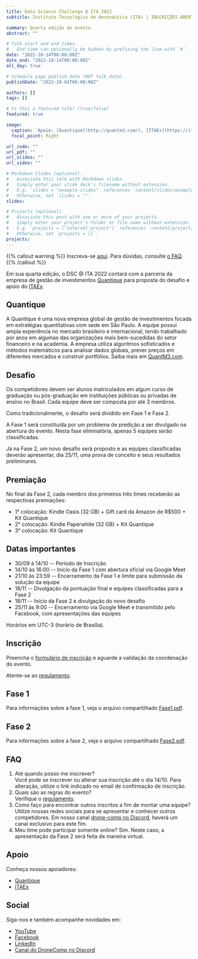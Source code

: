 ```yaml
---
title: Data Science Challenge @ ITA 2022
subtitle: Instituto Tecnológico de Aeronáutica (ITA) | INSCRIÇÕES ABERTAS

summary: Quarta edição do evento.
abstract: ""

# Talk start and end times.
#   End time can optionally be hidden by prefixing the line with `#`.
date: "2022-10-14T00:00:00Z"
date_end: "2022-10-14T00:00:00Z"
all_day: true

# Schedule page publish date (NOT talk date).
publishDate: "2022-10-04T00:00:00Z"

authors: []
tags: []

# Is this a featured talk? (true/false)
featured: true

image:
  caption: 'Apoio: [Quantique](http://quantm3.com/), [ITAEx](https://itaex.com.br/)'
  focal_point: Right

url_code: ""
url_pdf: ""
url_slides: ""
url_video: ""

# Markdown Slides (optional).
#   Associate this talk with Markdown slides.
#   Simply enter your slide deck's filename without extension.
#   E.g. `slides = "example-slides"` references `content/slides/example-slides.md`.
#   Otherwise, set `slides = ""`.
slides:

# Projects (optional).
#   Associate this post with one or more of your projects.
#   Simply enter your project's folder or file name without extension.
#   E.g. `projects = ["internal-project"]` references `content/project/deep-learning/index.md`.
#   Otherwise, set `projects = []`.
projects:
---
```


{{% callout warning %}}
Inscreva-se <a href="https://forms.gle/ywPk2JZvamFjUaNy8" target="_blank">aqui</a>.
Para dúvidas, consulte [o FAQ](#faq).
{{% /callout %}}

Em sua quarta edição, o DSC @ ITA 2022 contará com a parceria da empresa de gestão de investimentos [Quantique](http://quantm3.com/) para proposta do desafio e apoio do [ITAEx](https://itaex.com.br/).
## Quantique

A Quantique é uma nova empresa global de gestão de investimentos focada em estratégias quantitativas com sede em São Paulo. A equipe possui ampla experiência no mercado brasileiro e internacional, tendo trabalhado por anos em algumas das organizações mais bem-sucedidas do setor financeiro e na academia. A empresa utiliza algoritmos sofisticados e métodos matemáticos para analisar dados globais, prever preços em diferentes mercados e construir portfólios. Saiba mais em [QuantM3.com](http://quantm3.com/).

## Desafio

Os competidores devem ser alunos matriculados em algum curso de graduação ou pós-graduação em instituições públicas ou privadas de ensino no Brasil. Cada equipe deve ser composta por até 3 membros.

Como tradicionalmente, o desafio será dividido em Fase 1 e Fase 2.

A Fase 1 será constituída por um problema de predição a ser divulgado na abertura do evento. Nesta fase eliminatória, apenas 5 equipes serão classificadas.

Já na Fase 2, um novo desafio será proposto e as equipes classificadas deverão apresentar, dia 25/11, uma prova de conceito e seus resultados preliminares.

## Premiação

No final da Fase 2, cada membro dos primeiros três times receberão as respectivas premiações:

- 1° colocação: Kindle Oasis (32 GB) + Gift card da Amazon de R$500 + Kit Quantique
- 2° colocação: Kindle Paperwhite (32 GB) + Kit Quantique
- 3° colocação: Kit Quantique

## Datas importantes

- 30/09 à 14/10  -- Período de Inscrição
- 14/10 às 16:00 -- Início da Fase 1 com abertura oficial via Google Meet
- 21/10 às 23:59 -- Encerramento da Fase 1 e limite para submissão da solução da equipe
- 18/11 -- Divulgação da pontuação final e equipes classificadas para a Fase 2
- 18/11 -- Início da Fase 2 e divulgação do novo desafio
- 25/11 às 9:00 -- Encerramento via Google Meet e transmitido pelo Facebook, com apresentações das equipes

Horários em UTC-3 (horário de Brasília).

## Inscrição

Preencha o [formulário de inscrição](https://forms.gle/ywPk2JZvamFjUaNy8) e aguarde a validação da coordenação do evento.

Atente-se ao [regulamento](https://docs.google.com/document/d/e/2PACX-1vQ5eSK-CTD4sAfXq_kY3xBAz-AbfMQktj6x9BziXAUjg6odmRXFpm0AO_xMnFRnjRtWbglKMQOOAjq8/pub).

## Fase 1

Para informações sobre a fase 1, veja o arquivo compartilhado [Fase1.pdf](https://drive.google.com/file/d/1bRb8tVR6zcJWAPbPuYYXatjXuKykg0Ao/view?usp=sharing).

## Fase 2

Para informações sobre a fase 2, veja o arquivo compartilhado [Fase2.pdf](https://drive.google.com/file/d/1bU6AsVswwvDnJZuS8gNiik279ARNuFRI/view?usp=sharing).

## FAQ

1. Até quando posso me inscrever?<br>Você pode se inscrever ou alterar sua inscrição até o dia 14/10. Para alteração, utilize o link indicado no email de confirmação de inscrição.
2. Quais são as regras do evento?<br>Verifique o [regulamento](https://docs.google.com/document/d/e/2PACX-1vQ5eSK-CTD4sAfXq_kY3xBAz-AbfMQktj6x9BziXAUjg6odmRXFpm0AO_xMnFRnjRtWbglKMQOOAjq8/pub).
3. Como faço para encontrar outros inscritos a fim de montar uma equipe?<br>Utilize nossas redes sociais para se apresentar e conhecer outros competidores. Em nosso canal [drone-comp no Discord](https://discord.gg/kTpTdKzFzn), haverá um canal exclusivo para este fim.
4. Meu time pode participar somente online? Sim. Neste caso, a apresentação da Fase 2 será feita de maneira virtual.

## Apoio

Conheça nossos apoiadores:

- [Quantique](http://quantm3.com/)
- [ITAEx](https://itaex.com.br/)

## Social

Siga-nos e também acompanhe novidades em:

- [YouTube](https://youtu.be/VxkN9c3SaQM)
- [Facebook](https://www.facebook.com/dsc.at.ita)
- [LinkedIn](https://www.linkedin.com/company/ita-data-science-challenge)
- [Canal do DroneComp no Discord](https://discord.gg/kTpTdKzFzn)
